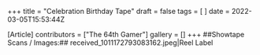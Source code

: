 +++
title = "Celebration Birthday Tape"
draft = false
tags = [ ]
date = 2022-03-05T15:53:44Z

[Article]
contributors = ["The 64th Gamer"]
gallery = []
+++
##Showtape Scans / Images:##
<gallery>
received_1011172793083162.jpeg|Reel Label
</gallery>